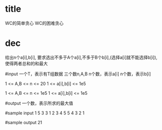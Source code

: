# title
WC的简单贪心
WC的困难贪心

# dec
给出n个a[i],b[i], 要求选出不多于A个a[i],不多于B个b[i],(选择a[i]就不能选择b[i]),使得两者总和的和最大

#input
一个T，表示有T组数据
三个数n,A,B
n个数，表示a[i]
n个数，表示b[i]

1 <= A,B <= n <= 20
1 <= a[i],b[i] <= 1e5

1 <= A,B <= n <= 1e5
1 <= a[i],b[i] <= 1e5



#output
一个数，表示所求的最大值

#sample input
1
5 3 3
1 2 3 4 5
5 4 3 2 1

#sample output
21

